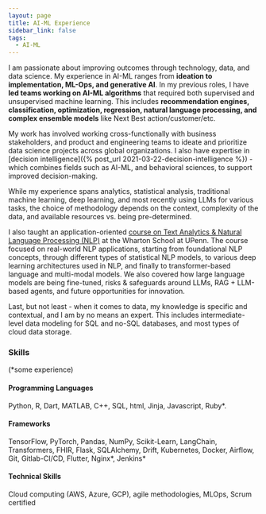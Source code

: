 ```yaml
---
layout: page
title: AI-ML Experience
sidebar_link: false
tags:
  - AI-ML
---
```


I am passionate about improving outcomes through technology, data, and data science. My experience in AI-ML ranges from **ideation to implementation, ML-Ops, and generative AI**. In my previous roles, I have **led teams working on AI-ML algorithms** that required both supervised and unsupervised machine learning. This includes **recommendation engines, classification, optimization, regression, natural language processing, and complex ensemble models** like Next Best action/customer/etc.

My work has involved working cross-functionally with business stakeholders, and product and engineering teams to ideate and prioritize data science projects across global organizations. I also have expertise in [decision intelligence]({% post_url 2021-03-22-decision-intelligence %}) - which combines fields such as AI-ML, and behavioral sciences, to support improved decision-making.

While my experience spans analytics, statistical analysis, traditional machine learning, deep learning, and most recently using LLMs for various tasks, the choice of methodology depends on the context, complexity of the data, and available resources vs. being pre-determined.

I also taught an application-oriented [course on Text Analytics & Natural Language Processing (NLP)](/assets/md/wharton-course) at the Wharton School at UPenn. The course focused on real-world NLP applications, starting from foundational NLP concepts, through different types of statistical NLP models, to various deep learning architectures used in NLP, and finally to transformer-based language and multi-modal models. We also covered how large language models are being fine-tuned, risks & safeguards around LLMs, RAG + LLM-based agents, and future opportunities for innovation.

Last, but not least - when it comes to data, my knowledge is specific and contextual, and I am by no means an expert. This includes intermediate-level data modeling for SQL and no-SQL databases, and most types of cloud data storage.

### Skills
(\*some experience)

#### Programming Languages
Python, R, Dart, MATLAB, C++, SQL, html, Jinja, Javascript, Ruby\*.

#### Frameworks
TensorFlow, PyTorch, Pandas, NumPy, Scikit-Learn, LangChain, Transformers, FHIR, Flask, SQLAlchemy, Drift, Kubernetes, Docker, Airflow, Git, Gitlab-CI/CD,  Flutter, Nginx\*, Jenkins\*

#### Technical Skills 
Cloud computing (AWS, Azure, GCP), agile methodologies, MLOps, Scrum certified
